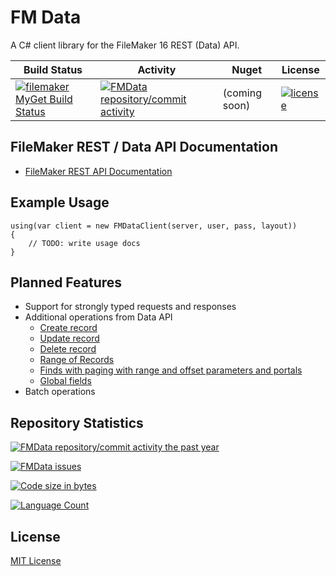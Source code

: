 # FM Data

A C# client library for the FileMaker 16 REST (Data) API.

| Build Status | Activity | Nuget | License |
|---|---|---|---|
|[![filemaker MyGet Build Status](https://www.myget.org/BuildSource/Badge/filemaker?identifier=656ddd5c-8aca-4d86-ba00-1508dd519999)](https://www.myget.org/feed/filemaker/package/nuget/FMData) | [![FMData repository/commit activity](https://img.shields.io/github/commit-activity/w/fuzzzerd/fmdata.svg?style=flat-square)](https://github.com/fuzzzerd/fmdata/commits/master) | (coming soon) | [![license](https://img.shields.io/github/license/fuzzzerd/fmdata.svg?style=flat-square)](https://github.com/fuzzzerd/fmdata/blob/master/LICENSE) |

## FileMaker REST / Data API Documentation

- [FileMaker REST API Documentation](https://fmhelp.filemaker.com/docs/16/en/restapi/)

## Example Usage

    using(var client = new FMDataClient(server, user, pass, layout))
    {
        // TODO: write usage docs
    }

## Planned Features

- Support for strongly typed requests and responses
- Additional operations from Data API
  - [Create record](https://fmhelp.filemaker.com/docs/16/en/restapi/#work-with-records_create-record)
  - [Update record](https://fmhelp.filemaker.com/docs/16/en/restapi/#work-with-records_edit-record)
  - [Delete record](https://fmhelp.filemaker.com/docs/16/en/restapi/#work-with-records_delete-record)
  - [Range of Records](https://fmhelp.filemaker.com/docs/16/en/restapi/#work-with-records_get-records)
  - [Finds with paging with range and offset parameters and portals](https://fmhelp.filemaker.com/docs/16/en/restapi/#perform-find-requests)
  - [Global fields](https://fmhelp.filemaker.com/docs/16/en/restapi/#set-global-fields)
- Batch operations

## Repository Statistics

[![FMData repository/commit activity the past year](https://img.shields.io/github/commit-activity/y/fuzzzerd/fmdata.svg?style=flat-square)](https://github.com/fuzzzerd/fmdata/commits/master)

[![FMData issues](https://img.shields.io/github/issues/fuzzzerd/fmdata.svg?style=flat-square)](https://github.com/fuzzzerd/fmdata/issues)

[![Code size in bytes](https://img.shields.io/github/languages/code-size/fuzzzerd/fmdata.svg?style=flat-square)](https://github.com/fuzzzerd/fmdata/commits/master)

[![Language Count](https://img.shields.io/github/languages/count/fuzzzerd/fmdata.svg?style=flat-square)](https://github.com/fuzzzerd/fmdata/commits/master)

## License

[MIT License](https://github.com/fuzzzerd/fmdata/blob/master/LICENSE)
